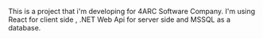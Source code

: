 This is a project that i'm developing for 4ARC Software Company.
I'm using React for client side , .NET Web Api for server side and MSSQL as a database.
